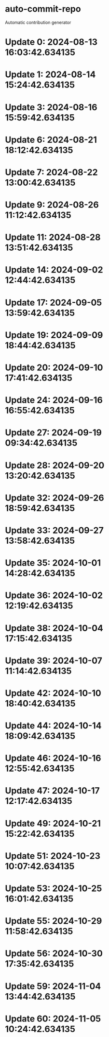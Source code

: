 # auto-commit-repo

Automatic contribution generator

# Update 0: 2024-08-13 16:03:42.634135

# Update 1: 2024-08-14 15:24:42.634135

# Update 3: 2024-08-16 15:59:42.634135

# Update 6: 2024-08-21 18:12:42.634135

# Update 7: 2024-08-22 13:00:42.634135

# Update 9: 2024-08-26 11:12:42.634135

# Update 11: 2024-08-28 13:51:42.634135

# Update 14: 2024-09-02 12:44:42.634135

# Update 17: 2024-09-05 13:59:42.634135

# Update 19: 2024-09-09 18:44:42.634135

# Update 20: 2024-09-10 17:41:42.634135

# Update 24: 2024-09-16 16:55:42.634135

# Update 27: 2024-09-19 09:34:42.634135

# Update 28: 2024-09-20 13:20:42.634135

# Update 32: 2024-09-26 18:59:42.634135

# Update 33: 2024-09-27 13:58:42.634135

# Update 35: 2024-10-01 14:28:42.634135

# Update 36: 2024-10-02 12:19:42.634135

# Update 38: 2024-10-04 17:15:42.634135

# Update 39: 2024-10-07 11:14:42.634135

# Update 42: 2024-10-10 18:40:42.634135

# Update 44: 2024-10-14 18:09:42.634135

# Update 46: 2024-10-16 12:55:42.634135

# Update 47: 2024-10-17 12:17:42.634135

# Update 49: 2024-10-21 15:22:42.634135

# Update 51: 2024-10-23 10:07:42.634135

# Update 53: 2024-10-25 16:01:42.634135

# Update 55: 2024-10-29 11:58:42.634135

# Update 56: 2024-10-30 17:35:42.634135

# Update 59: 2024-11-04 13:44:42.634135

# Update 60: 2024-11-05 10:24:42.634135
